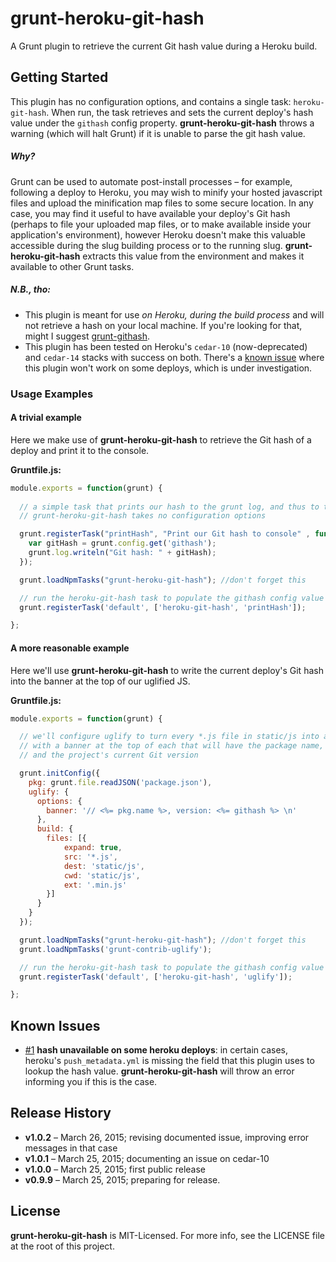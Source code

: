 # grunt-heroku-git-hash

A Grunt plugin to retrieve the current Git hash value during a Heroku build.

## Getting Started

This plugin has no configuration options, and contains a single task: ```heroku-git-hash```. When run, the task retrieves and sets the current deploy's hash value under the ```githash``` config property. **grunt-heroku-git-hash** throws a warning (which will halt Grunt) if it is unable to parse the git hash value.

##### Why?

Grunt can be used to automate post-install processes – for example, following a deploy to Heroku, you may wish to minify your hosted javascript files and upload the minification map files to some secure location. In any case, you may find it useful to have available your deploy's Git hash (perhaps to file your uploaded map files, or to make available inside your application's environment), however Heroku doesn't make this valuable accessible during the slug building process or to the running slug. **grunt-heroku-git-hash** extracts this value from the environment and makes it available to other Grunt tasks.

##### N.B., tho:

* This plugin is meant for use *on Heroku, during the build process* and will not retrieve a hash on your local machine. If you're looking for that, might I suggest [grunt-githash](https://www.npmjs.com/package/grunt-githash).
* This plugin has been tested on Heroku's ```cedar-10``` (now-deprecated) and ```cedar-14``` stacks with success on both. There's a [known issue](#known-issues) where this plugin won't work on some deploys, which is under investigation.

### Usage Examples

#### A trivial example 

Here we make use of **grunt-heroku-git-hash** to retrieve the Git hash of a deploy and print it to the console.

**Gruntfile.js:**
```js
module.exports = function(grunt) {
  
  // a simple task that prints our hash to the grunt log, and thus to the build log
  // grunt-heroku-git-hash takes no configuration options

  grunt.registerTask("printHash", "Print our Git hash to console" , function(){
    var gitHash = grunt.config.get('githash');
    grunt.log.writeln("Git hash: " + gitHash);
  });

  grunt.loadNpmTasks("grunt-heroku-git-hash"); //don't forget this

  // run the heroku-git-hash task to populate the githash config value
  grunt.registerTask('default', ['heroku-git-hash', 'printHash']);

};
```

#### A more reasonable example

Here we'll use **grunt-heroku-git-hash** to write the current deploy's Git hash into the banner at the top of our uglified JS.

**Gruntfile.js:**
```js
module.exports = function(grunt) {

  // we'll configure uglify to turn every *.js file in static/js into a .min.js file
  // with a banner at the top of each that will have the package name,
  // and the project's current Git version

  grunt.initConfig({
    pkg: grunt.file.readJSON('package.json'),
    uglify: {
      options: {
        banner: '// <%= pkg.name %>, version: <%= githash %> \n'
      },
      build: {
        files: [{
            expand: true,
            src: '*.js',
            dest: 'static/js',
            cwd: 'static/js',
            ext: '.min.js'
        }]
      }
    }
  });

  grunt.loadNpmTasks("grunt-heroku-git-hash"); //don't forget this
  grunt.loadNpmTasks('grunt-contrib-uglify');

  // run the heroku-git-hash task to populate the githash config value
  grunt.registerTask('default', ['heroku-git-hash', 'uglify']);

};
```

## Known Issues

* [#1](https://github.com/lepinsk/grunt-heroku-git-hash/issues/1) **hash unavailable on some heroku deploys**: in certain cases, heroku's ```push_metadata.yml``` is missing the field that this plugin uses to lookup the hash value. **grunt-heroku-git-hash** will throw an error informing you if this is the case.

## Release History

* **v1.0.2** – March 26, 2015; revising documented issue, improving error messages in that case
* **v1.0.1** – March 25, 2015; documenting an issue on cedar-10
* **v1.0.0** – March 25, 2015; first public release
* **v0.9.9** – March 25, 2015; preparing for release.

## License

**grunt-heroku-git-hash** is MIT-Licensed. For more info, see the LICENSE file at the root of this project.
